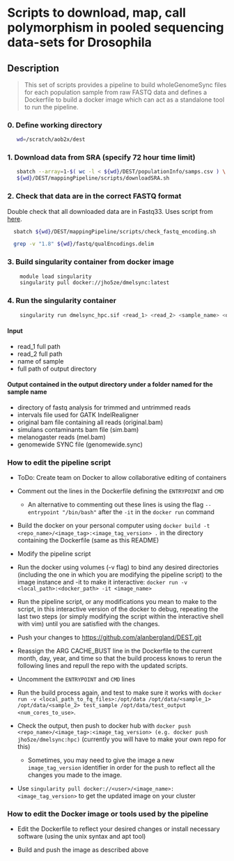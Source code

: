 # Scripts to download, map, call polymorphism in pooled sequencing data-sets for Drosophila

## Description
> This set of scripts provides a pipeline to build wholeGenomeSync files for each population sample from raw FASTQ data and defines a Dockerfile to build a docker image which can act as a standalone tool to run the pipeline.

### 0. Define working directory
```bash
   wd=/scratch/aob2x/dest
```

### 1. Download data from SRA (specify 72 hour time limit)
```bash
   sbatch --array=1-$( wc -l < ${wd}/DEST/populationInfo/samps.csv ) \
   ${wd}/DEST/mappingPipeline/scripts/downloadSRA.sh
```

### 2. Check that data are in the correct FASTQ format
Double check that all downloaded data are in Fastq33. Uses script from [here](https://github.com/brentp/bio-playground/blob/master/reads-utils/guess-encoding.py). </br>
```bash
  sbatch ${wd}/DEST/mappingPipeline/scripts/check_fastq_encoding.sh

  grep -v "1.8" ${wd}/fastq/qualEncodings.delim
```
### 3. Build singularity container from docker image
```bash
    module load singularity
    singularity pull docker://jho5ze/dmelsync:latest
```

### 4. Run the singularity container
```bash
    singularity run dmelsync_hpc.sif <read_1> <read_2> <sample_name> <output_folder> <num_cores_to_use>
```
#### Input
* read_1 full path
* read_2 full path
* name of sample
* full path of output directory

#### Output contained in the output directory under a folder named for the sample name
* directory of fastq analysis for trimmed and untrimmed reads
* intervals file used for GATK IndelRealigner
* original bam file containing all reads (original.bam)
* simulans contaminants bam file (sim.bam)
* melanogaster reads (mel.bam)
* genomewide SYNC file (genomewide.sync)

### How to edit the pipeline script

* ToDo: Create team on Docker to allow collaborative editing of containers

* Comment out the lines in the Dockerfile defining the ```ENTRYPOINT``` and ```CMD```
  * An alternative to commenting out these lines is using the flag ```--entrypoint "/bin/bash"``` after the ```-it``` in the ```docker run``` command

* Build the docker on your personal computer using ```docker build -t <repo_name>/<image_tag>:<image_tag_version> .``` in the directory containing the Dockerfile (same as this README)

* Modify the pipeline script

* Run the docker using volumes (-v flag) to bind any desired directories (including the one in which you are modifying the pipeline script) to the image instance and -it to make it interactive: ```docker run -v <local_path>:<docker_path> -it <image_name>```

* Run the pipeline script, or any modifications you mean to make to the script, in this interactive version of the docker to debug, repeating the last two steps (or simply modifying the script within the interactive shell with vim) until you are satisfied with the changes.

* Push your changes to https://github.com/alanbergland/DEST.git

* Reassign the ARG CACHE_BUST line in the Dockerfile to the current month, day, year, and time so that the build process knows to rerun the following lines and repull the repo with the updated scripts.

* Uncomment the ```ENTRYPOINT``` and ```CMD``` lines

* Run the build process again, and test to make sure it works with ```docker run -v <local_path_to_fq_files>:/opt/data /opt/data/<sample_1> /opt/data/<sample_2> test_sample /opt/data/test_output <num_cores_to_use>```.

* Check the output, then push to docker hub with ```docker push <repo_name>/<image_tag>:<image_tag_version> (e.g. docker push jho5ze/dmelsync:hpc)``` (currently you will have to make your own repo for this)
  * Sometimes, you may need to give the image a new ```image_tag_version``` identifier in order for the push to reflect all the changes you made to the image.

* Use ```singularity pull docker://<user>/<image_name>:<image_tag_version>``` to get the updated image on your cluster

### How to edit the Docker image or tools used by the pipeline

* Edit the Dockerfile to reflect your desired changes or install necessary software (using the unix syntax and apt tool)

* Build and push the image as described above
